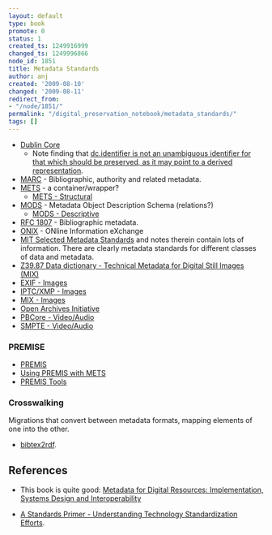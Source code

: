 ```yaml
---
layout: default
type: book
promote: 0
status: 1
created_ts: 1249916999
changed_ts: 1249996866
node_id: 1851
title: Metadata Standards
author: anj
created: '2009-08-10'
changed: '2009-08-11'
redirect_from:
- "/node/1851/"
permalink: "/digital_preservation_notebook/metadata_standards/"
tags: []
---
```

- [Dublin Core](http://dublincore.org/)
  - Note finding that [dc.identifier is not an unambiguous identifier for that which should be preserved, as it may point to a derived representation](http://libtechissues.blogspot.com/2006/12/digital-preservation-using-oai-pmh-as.html).
- [MARC](http://www.loc.gov/marc/) - Bibliographic, authority and related metadata.
- [METS](http://www.loc.gov/standards/mets/) - a container/wrapper?
  - [METS - Structural](http://www.loc.gov/standards/mets/METSOverview.v2.html)
- [MODS](http://www.loc.gov/standards/mods/) - Metadata Object Description Schema (relations?)
  - [MODS - Descriptive](http://www.loc.gov/standards/mods/)
- [RFC 1807](http://rfc.net/rfc1807.html) - Bibliographic metadata.
- [ONIX](http://libraries.mit.edu/guides/subjects/metadata/standards/onix.html) - ONline Information eXchange
- [MIT Selected Metadata Standards](http://libraries.mit.edu/guides/subjects/metadata/standards.html) and notes therein contain lots of information. There are clearly metadata standards for different classes of data and metadata.
- [Z39.87 Data dictionary - Technical Metadata for Digital Still Images (MIX)](http://www.loc.gov/standards/mix/)
- [EXIF - Images](http://www.jeita.or.jp/)
- [IPTC/XMP - Images](http://www.iptc.org/IPTC4XMP/)
- [MIX - Images](http://www.niso.org/standards/resources/Z39_87_trial_use.pdf)
- [Open Archives Initiative](http://www.openarchives.org/)
- [PBCore - Video/Audio](http://www.utah.edu/cpbmetadata/)
- [SMPTE - Video/Audio](http://www.smpte-ra.org/mdd)


### PREMISE ###

* [PREMIS](http://www.loc.gov/standards/premis/)
* [Using PREMIS with METS](http://www.loc.gov/standards/premis/premis-mets.html)
* [PREMIS Tools](http://www.loc.gov/standards/premis/tools.html)

### Crosswalking ###

Migrations that convert between metadata formats, mapping elements of one into the other.

 * [bibtex2rdf](http://www.l3s.de/~siberski/bibtex2rdf/).


## References ##

* This book is quite good: <a href="http://www.amazon.co.uk/gp/product/1843343010?ie=UTF8&tag=anjacksonnet-21&linkCode=as2&camp=1634&creative=6738&creativeASIN=1843343010">Metadata for Digital Resources: Implementation, Systems Design and Interoperability</a><img src="https://www.assoc-amazon.co.uk/e/ir?t=anjacksonnet-21&l=as2&o=2&a=1843343010" width="1" height="1" border="0" alt="" style="border:none !important; margin:0px !important;" />

* [A Standards Primer - Understanding Technology Standardization Efforts](http://stephesblog.blogs.com/my_weblog/2008/04/a-standards-pri.html).



